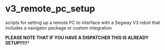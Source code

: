 # v3_remote_pc_setup
scripts for setting up a remote PC to interface with a Segway V3 robot that includes a navigator package or custom integration

**PLEASE NOTE THAT IF YOU HAVE A DISPATCHER THIS IS ALREADY SETUP!!!!!***
